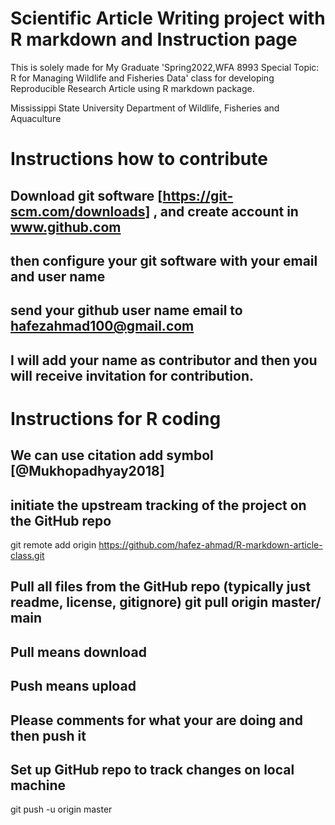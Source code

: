# Scientific Article Writing project with R markdown and Instruction page

This is solely made for My Graduate 'Spring2022,WFA 8993 Special Topic: R for Managing Wildlife and Fisheries Data' class for developing Reproducible Research Article using R markdown package.

Mississippi State University
Department of Wildlife, Fisheries and Aquaculture

# Instructions how to contribute 
## Download git software [https://git-scm.com/downloads] , and create account in www.github.com
## then configure your git software with your email and user name
## send your github user name email to hafezahmad100@gmail.com  
## I will add your name as contributor and then you will receive invitation for contribution.

# Instructions for R coding 

## We can use citation add symbol [@Mukhopadhyay2018] 

## initiate the upstream tracking of the project on the GitHub repo 
git remote add origin <https://github.com/hafez-ahmad/R-markdown-article-class.git>

## Pull all files from the GitHub repo (typically just readme, license, gitignore) git pull origin master/ main
## Pull means download 
## Push means upload
## Please comments for what your are doing and then push it

## Set up GitHub repo to track changes on local machine 
git push -u origin master